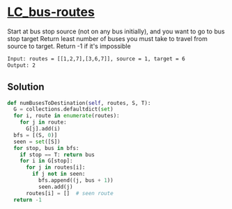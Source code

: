 # [LC_bus-routes](https://leetcode.com/problems/bus-routes)

Start at bus stop source (not on any bus initially), and you want to go to bus stop target
Return least number of buses you must take to travel from source to target. Return -1 if it's impossible

```txt
Input: routes = [[1,2,7],[3,6,7]], source = 1, target = 6
Output: 2
```

## Solution

```py
def numBusesToDestination(self, routes, S, T):
  G = collections.defaultdict(set)
  for i, route in enumerate(routes):
    for j in route:
      G[j].add(i)
  bfs = [(S, 0)]
  seen = set([S])
  for stop, bus in bfs:
    if stop == T: return bus
    for i in G[stop]:
      for j in routes[i]:
        if j not in seen:
          bfs.append((j, bus + 1))
          seen.add(j)
      routes[i] = []  # seen route
  return -1
```
